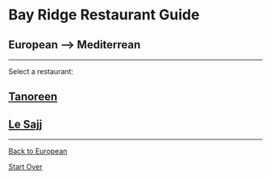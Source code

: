  # Bay Ridge Restaurant Guide
## European --> Mediterrean
---
Select a restaurant:
## [Tanoreen](https://tanoreen.com/)
## [Le Sajj](https://lesajj.com/)
---
[Back to European](../european.md)

[Start Over](../home.md)
